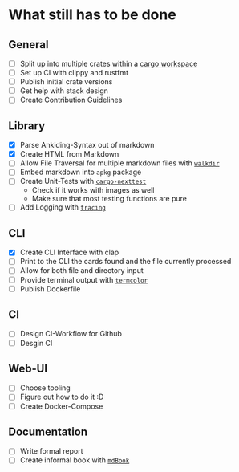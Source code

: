 # What still has to be done

## General
- [ ] Split up into multiple crates within a [cargo workspace](https://doc.rust-lang.org/book/ch14-03-cargo-workspaces.html)
- [ ] Set up CI with clippy and rustfmt
- [ ] Publish initial crate versions
- [ ] Get help with stack design
- [ ] Create Contribution Guidelines

## Library
- [x] Parse Ankiding-Syntax out of markdown
- [x] Create HTML from Markdown
- [ ] Allow File Traversal for multiple markdown files with [`walkdir`](https://github.com/BurntSushi/walkdir)
- [ ] Embed markdown into `apkg` package
- [ ] Create Unit-Tests with [`cargo-nexttest`](https://nexte.st/)
  - Check if it works with images as well
  - Make sure that most testing functions are pure
- [ ] Add Logging with [`tracing`](https://docs.rs/tracing/latest/tracing/)

## CLI
- [x] Create CLI Interface with clap
- [ ] Print to the CLI the cards found and the file currently processed
- [ ] Allow for both file and directory input
- [ ] Provide terminal output with [`termcolor`](https://docs.rs/termcolor/latest/termcolor/)
- [ ] Publish Dockerfile

## CI
- [ ] Design CI-Workflow for Github
- [ ] Desgin CI

## Web-UI
- [ ] Choose tooling
- [ ] Figure out how to do it :D
- [ ] Create Docker-Compose

## Documentation
- [ ] Write formal report
- [ ] Create informal book with [`mdBook`](https://rust-lang.github.io/mdBook/)
